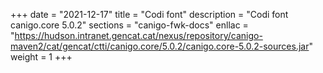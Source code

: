 +++
date        = "2021-12-17"
title       = "Codi font"
description = "Codi font canigo.core 5.0.2"
sections    = "canigo-fwk-docs"
enllac		= "https://hudson.intranet.gencat.cat/nexus/repository/canigo-maven2/cat/gencat/ctti/canigo.core/5.0.2/canigo.core-5.0.2-sources.jar"
weight		= 1
+++
